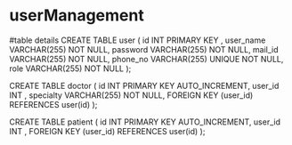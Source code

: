 # userManagement

#table details
CREATE TABLE user (
    id INT PRIMARY KEY ,
    user_name VARCHAR(255) NOT NULL,
    password VARCHAR(255) NOT NULL,
    mail_id VARCHAR(255)  NOT NULL,
    phone_no VARCHAR(255) UNIQUE NOT NULL,
    role VARCHAR(255) NOT NULL
);

CREATE TABLE doctor (
    id INT PRIMARY KEY AUTO_INCREMENT,
    user_id INT ,
    specialty VARCHAR(255) NOT NULL,
    FOREIGN KEY (user_id) REFERENCES user(id)
);

CREATE TABLE patient (
    id INT PRIMARY KEY AUTO_INCREMENT,
    user_id INT ,
    FOREIGN KEY (user_id) REFERENCES user(id)
);